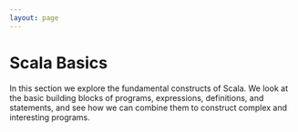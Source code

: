```yaml
---
layout: page
---
```


# Scala Basics

In this section we explore the fundamental constructs of Scala. We look at the basic building blocks of programs, expressions, definitions, and statements, and see how we can combine them to construct complex and interesting programs.
